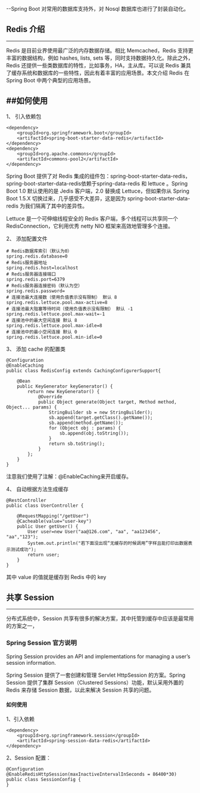 --Spring Boot 对常用的数据库支持外，对 Nosql 数据库也进行了封装自动化。

## Redis 介绍
---
Redis 是目前业界使用最广泛的内存数据存储。相比 Memcached，Redis 支持更丰富的数据结构，例如 hashes, lists, sets 等，同时支持数据持久化。除此之外，Redis 还提供一些类数据库的特性，比如事务，HA，主从库。可以说 Redis 兼具了缓存系统和数据库的一些特性，因此有着丰富的应用场景。本文介绍 Redis 在 Spring Boot 中两个典型的应用场景。

##**如何使用**
---
1、 引入依赖包
```
<dependency>
    <groupId>org.springframework.boot</groupId>
    <artifactId>spring-boot-starter-data-redis</artifactId>
</dependency>
<dependency>
    <groupId>org.apache.commons</groupId>
    <artifactId>commons-pool2</artifactId>
</dependency>
```
Spring Boot 提供了对 Redis 集成的组件包：spring-boot-starter-data-redis，spring-boot-starter-data-redis依赖于spring-data-redis 和 lettuce 。Spring Boot 1.0 默认使用的是 Jedis 客户端，2.0 替换成 Lettuce，但如果你从 Spring Boot 1.5.X 切换过来，几乎感受不大差异，这是因为 spring-boot-starter-data-redis 为我们隔离了其中的差异性。

Lettuce 是一个可伸缩线程安全的 Redis 客户端，多个线程可以共享同一个 RedisConnection，它利用优秀 netty NIO 框架来高效地管理多个连接。

2、 添加配置文件
```$xslt
# Redis数据库索引（默认为0）
spring.redis.database=0  
# Redis服务器地址
spring.redis.host=localhost
# Redis服务器连接端口
spring.redis.port=6379  
# Redis服务器连接密码（默认为空）
spring.redis.password=
# 连接池最大连接数（使用负值表示没有限制） 默认 8
spring.redis.lettuce.pool.max-active=8
# 连接池最大阻塞等待时间（使用负值表示没有限制） 默认 -1
spring.redis.lettuce.pool.max-wait=-1
# 连接池中的最大空闲连接 默认 8
spring.redis.lettuce.pool.max-idle=8
# 连接池中的最小空闲连接 默认 0
spring.redis.lettuce.pool.min-idle=0
```

3、 添加 cache 的配置类
```$xslt
@Configuration
@EnableCaching
public class RedisConfig extends CachingConfigurerSupport{
    
    @Bean
    public KeyGenerator keyGenerator() {
        return new KeyGenerator() {
            @Override
            public Object generate(Object target, Method method, Object... params) {
                StringBuilder sb = new StringBuilder();
                sb.append(target.getClass().getName());
                sb.append(method.getName());
                for (Object obj : params) {
                    sb.append(obj.toString());
                }
                return sb.toString();
            }
        };
    }
}
```

注意我们使用了注解：@EnableCaching来开启缓存。

4、 自动根据方法生成缓存
```$xslt
@RestController
public class UserController {

    @RequestMapping("/getUser")
    @Cacheable(value="user-key")
    public User getUser() {
        User user=new User("aa@126.com", "aa", "aa123456", "aa","123");
        System.out.println("若下面没出现“无缓存的时候调用”字样且能打印出数据表示测试成功");
        return user;
    }
}
```
其中 value 的值就是缓存到 Redis 中的 key
## 共享 Session
---
分布式系统中，Session 共享有很多的解决方案，其中托管到缓存中应该是最常用的方案之一，
### Spring Session 官方说明
Spring Session provides an API and implementations for managing a user’s session information.

Spring Session 提供了一套创建和管理 Servlet HttpSession 的方案。Spring Session 提供了集群 Session（Clustered Sessions）功能，默认采用外置的 Redis 来存储 Session 数据，以此来解决 Session 共享的问题。
#### 如何使用
1、引入依赖
```$xslt
<dependency>
    <groupId>org.springframework.session</groupId>
    <artifactId>spring-session-data-redis</artifactId>
</dependency>
``` 

2、Session 配置：
```$xslt
@Configuration
@EnableRedisHttpSession(maxInactiveIntervalInSeconds = 86400*30)
public class SessionConfig {
}
```


